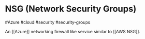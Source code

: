 # NSG (Network Security Groups)
#Azure #cloud #security #security-groups

An [[Azure]] networking firewall like service similar to [[AWS NSG]]. 